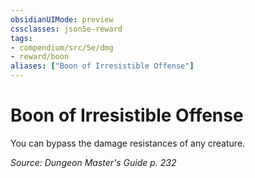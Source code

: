 ```yaml
---
obsidianUIMode: preview
cssclasses: json5e-reward
tags:
- compendium/src/5e/dmg
- reward/boon
aliases: ["Boon of Irresistible Offense"]
---
```

# Boon of Irresistible Offense

You can bypass the damage resistances of any creature.

*Source: Dungeon Master's Guide p. 232*